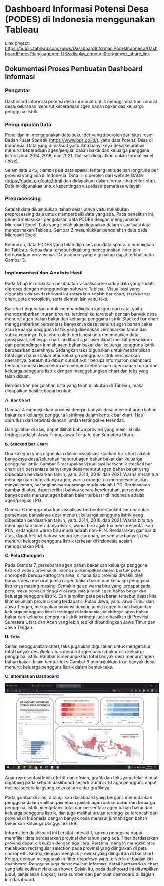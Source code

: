 # Dashboard Informasi Potensi Desa (PODES) di Indonesia menggunakan Tableau

Link project: 
https://public.tableau.com/views/DashboardInformasiPodesIndonesia/DashboardPodes?:language=en-US&:display_count=n&:origin=viz_share_link

## Dokumentasi Proses Pembuatan Dashboard Informasi

### Pengantar

Dashboard informasi potensi desa ini dibuat untuk menggambarkan kondisi desa/kelurahan menurut keberadaan agen bahan bakar dan keluarga pengguna listrik.

### Pengumpulan Data

Penelitian ini menggunakan data sekunder yang diperoleh dari situs resmi Badan Pusat Statistik (https://www.bps.go.id/), yaitu data Potensi Desa di Indonesia. Data yang dimaksud yaitu data banyaknya desa/kelurahan menurut keberadaan agen/penjual bahan bakar dan keluarga pengguna listrik tahun 2014, 2018, dan 2021. Dataset didapatkan dalam format excel (.xlsx).

Selain data BPS, diambil pula data spasial tentang latitude dan longitude per provinsi yang ada di Indonesia. Data ini diperoleh dari website GADM (https://gadm.org/data.html) dan didapatkan dalam format shapefile (.shp). Data ini digunakan untuk kepentingan visualisasi pemetaan wilayah

### Preprocessing

Setelah data dikumpulkan, tahap selanjutnya yaitu melakukan preprocessing data untuk memperbaiki data yang ada. Pada penelitian ini, peneliti melakukan pengolahan data PODES dengan menggunakan Microsoft Excel. Data yang diolah akan digunakan dalam visualisasi data menggunakan Tableau. Gambar 2 menunjukkan pengolahan data pada Microsoft Excel.

Kemudian, data PODES yang telah diproses dan data spasial dihubungkan ke Tableau. Kedua data tersebut digabung menggunakan inner join berdasarkan provinsinya. Data source yang digunakan dapat terlihat pada Gambar 3.

### Implementasi dan Analisis Hasil

Pada tahap ini dilakukan pembuatan visualisasi terhadap data yang sudah diproses dengan menggunakan software Tableau. Visualisasi yang digunakan dalam dashboard ini antara lain adalah bar chart, stacked bar chart, peta choropleth, serta elemen lain yaitu teks. 

Bar chart digunakan untuk membandingkan kategori dari data, yaitu menggambarkan urutan provinsi tertinggi ke terendah dengan banyak desa menurut agen bahan bakar dan keluarga pengguna listrik. 
Stacked bar chart menggambarkan persentase banyaknya desa menurut agen bahan bakar atau keluarga pengguna listrik yang dibedakan berdasarkan tahun dan subkategorinya. 
Peta choropleth berfungsi untuk memetakan data geospasial, sehingga chart ini dibuat agar user dapat melihat persebaran dan perbandingan jumlah agen bahan bakar dan keluarga pengguna listrik berdasarkan daerahnya. 
Sedangkan teks digunakan untuk menampilkan total agen bahan bakar atau keluarga pengguna listrik berdasarkan daerahnya. Setelah itu dibuat output akhir berupa information dashboard tentang kondisi desa/kelurahan menurut keberadaan agen bahan bakar dan keluarga pengguna listrik dengan menggabungkan chart dan teks yang telah dibuat.  

Berdasarkan pengolahan data yang telah dilakukan di Tableau, maka didapatkan hasil sebagai berikut:

**A. Bar Chart**

Gambar 4 menunjukkan provinsi dengan banyak desa menurut agen bahan bakar dan keluarga pengguna listriknya dalam bentuk bar chart. Hasil diurutkan dari provinsi dengan jumlah tertinggi ke terendah.

Dari gambar di atas, dapat dilihat bahwa provinsi yang memiliki nilai tertinggi adalah Jawa Timur, Jawa Tengah, dan Sumatera Utara.

**B. Stacked Bar Chart**

Dua kategori yang digunakan dalam visualisasi stacked bar chart adalah banyaknya desa/kelurahan menurut agen bahan bakar dan keluarga pengguna listrik. Gambar 5 merupakan visualisasi berbentuk stacked bar chart dari persentase banyaknya desa menurut agen bahan bakar yang dibedakan berdasarkan tahun, yaitu 2014, 2018, dan 2021. Warna merah tua menunjukkan tidak adanya agen, warna orange tua merepresentasikan minyak tanah, sedangkan warna orange muda adalah LPG.
Berdasarkan gambar di atas, dapat terlihat bahwa secara keseluruhan, persentase banyak desa menurut agen bahan bakar terbesar di Indonesia adalah agen/penjual LPG.

Gambar 6 menggambarkan visualisasi berbentuk stacked bar chart dari persentase banyaknya desa menurut keluarga pengguna listrik yang dibedakan berdasarkan tahun, yaitu 2014, 2018, dan 2021. Warna biru tua menunjukkan tidak adanya listrik, warna biru agak tua merepresentasikan PLN, sedangkan warna biru muda adalah non-PLN.
Berdasarkan gambar di atas, dapat terlihat bahwa secara keseluruhan, persentase banyak desa menurut keluarga pengguna listrik terbesar di Indonesia adalah menggunakan PLN.

**C. Peta Choropleth**

Pada Gambar 7, persebaran agen bahan bakar dan keluarga pengguna listrik di setiap provinsi di Indonesia ditampilkan dalam bentuk peta choropleth berupa kartogram area, dimana tiap provinsi diwakili oleh banyak desa menurut jumlah agen bahan bakar dan keluarga pengguna listriknya masing-masing. Semakin gelap warna biru yang terdapat pada peta, maka semakin tinggi nilai rata-rata jumlah agen bahan bakar dan keluarga pengguna listrik.
Dari tampilan peta pesebaran tersebut dapat kita lihat sejumlah provinsi yang terdapat di Pulau Jawa, yaitu Jawa Timur dan Jawa Tengah, merupakan provinsi dengan jumlah agen bahan bakar dan keluarga pengguna listrik tertinggi di Indonesia, selebihnya agen bahan bakar dan keluarga pengguna listrik tertinggi juga dihasilkan di Provinsi Sumatera Utara dan Aceh yang lebih sedikit dibandingkan Jawa Timur dan Jawa Tengah.

**D. Teks**

Selain menggunakan chart, teks juga akan digunakan untuk mengetahui total banyak desa/kelurahan menurut agen bahan bakar dan keluarga pengguna listrik. 
Gambar 8 menunjukkan total banyak desa menurut agen bahan bakar dalam bentuk teks
Gambar 9 menunjukkan total banyak desa menurut keluarga pengguna listrik dalam bentuk teks.

**C. Information Dashboard**

![alt text](https://github.com/azahrazhr/uas-visdat/blob/main/images/Screenshot%20(2930).png?raw=true)


Agar representasi lebih efektif dan efisien, grafik dan teks yang telah dibuat digabung pada sebuah dashboard seperti Gambar 10 agar pengguna dapat melihat secara langsung keterkaitan antar grafiknya.

Pada gambar di atas, ditampilkan dashboard yang berguna memudahkan pengguna dalam melihat pemetaan jumlah agen bahan bakar dan keluarga pengguna listrik, mengetahui total dan persentase agen bahan bakar dan keluarga pengguna listrik, dan juga melihat urutan tertinggi ke terendah dari provinsi di Indonesia dengan banyak desa menurut jumlah agen bahan bakar dan keluarga pengguna listrik.

Information dashboard ini bersifat interaktif, karena pengguna dapat memfilter data berdasarkan provinsi dan tahun yang ada. Filter berdasarkan provinsi dapat dilakukan dengan tiga cara. Pertama, dengan mengklik atau melakukan rectangular selection pada provinsi yang diinginkan di peta choropleth. Kedua, dengan mengklik provinsi yang diinginkan di bar chart. Ketiga, dengan menggunakan filter dropdown yang tersedia di bagian kiri dashboard. Pengguna juga dapat melihat informasi detail berdasarkan chart yang ada ketika melakukan hover. Selain itu, pada dashboard ini ditampilkan judul, penjelasan singkat, serta sumber dan pembuat dashboard di bagian kiri dashboard.
